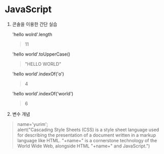 # JavaScript

1. 콘솔을 이용한 간단 실습  

   'hello wolrd'.length  
   > 11
   
   'hello world'.toUpperCase()  
   > "HELLO WORLD"  
   
   'hello world'.indexOf('o')  
   > 4  
   
   'hello world'.indexOf('world')  
   > 6    
  

2. 변수 개념      
>name='yurim';         
alert("Cascading Style Sheets (CSS) is a style sheet language used for describing the presentation of a document written in a markup language like HTML. "+name+" is a cornerstone technology of the World Wide Web, alongside HTML "+name+" and JavaScript.")    
 
